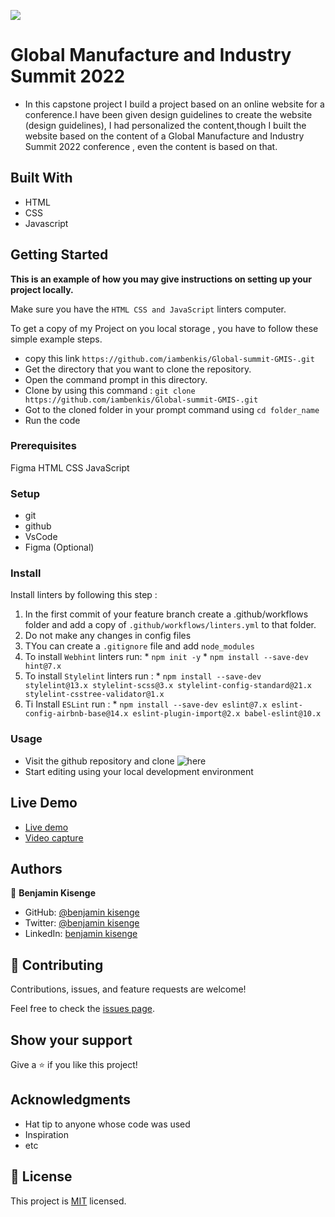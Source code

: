 ![](https://img.shields.io/badge/Microverse-blueviolet)

# Global Manufacture and Industry Summit 2022
 
* In this capstone project I build a project based on an online website for a conference.I have been given design guidelines to create the website (design guidelines), I had personalized the content,though I built the website based on the content of a Global Manufacture and Industry Summit 2022 conference , even the content is based on that.


## Built With

* HTML
* CSS
* Javascript 
 
## Getting Started

**This is an example of how you may give instructions on setting up your project locally.**

Make sure you have the ```HTML CSS and JavaScript``` linters computer.

To get a  copy of my Project on you local storage , you have to follow these simple example steps.

* copy this link ```https://github.com/iambenkis/Global-summit-GMIS-.git```
* Get the directory that you want to clone the repository.
* Open the command prompt in this directory.
* Clone by using this command : ```git clone https://github.com/iambenkis/Global-summit-GMIS-.git```
* Got to the cloned folder in your prompt command using ```cd folder_name```
* Run the code 

### Prerequisites  
Figma HTML CSS JavaScript

### Setup

* git
* github 
* VsCode 
* Figma (Optional)

### Install

Install linters by following this step :

1. In the first commit of your feature branch create a .github/workflows folder and add a copy of ```.github/workflows/linters.yml``` to that folder.
2. Do not make any changes in config files  
3. TYou can create a ```.gitignore``` file and add ```node_modules```
4. To install ```Webhint``` linters run:
        * ```npm init -y```
        * ```npm install --save-dev hint@7.x```
5. To install ```Stylelint``` linters run :
        * ```npm install --save-dev stylelint@13.x stylelint-scss@3.x stylelint-config-standard@21.x stylelint-csstree-validator@1.x```
6. Ti Install ```ESLint``` run :
        * ```npm install --save-dev eslint@7.x eslint-config-airbnb-base@14.x eslint-plugin-import@2.x babel-eslint@10.x```
 
### Usage

* Visit the github repository and clone ![here](https://iambenkis.github.io/Global-summit-GMIS-/)
* Start  editing using your local development environment

## Live Demo 

* [Live demo](https://iambenkis.github.io/Global-summit-GMIS-/)
* [Video capture]()

## Authors

👤  **Benjamin Kisenge**

* GitHub: [@benjamin kisenge](https://github.com/iambenkis)
* Twitter: [@benjamin kisenge](https://twitter.com/iambenkis)
* LinkedIn: [benjamin kisenge](https://www.linkedin.com/in/ben-kisenge/)

## 🤝 Contributing

Contributions, issues, and feature requests are welcome!

Feel free to check the [issues page](../../issues/).

## Show your support

Give a ⭐️ if you like this project!

## Acknowledgments

* Hat tip to anyone whose code was used
* Inspiration
* etc

## 📝 License

This project is [MIT](./MIT.md) licensed.